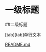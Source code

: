 一级标题
=======


##二级标题

[tab][tab]单行文本

[README.md](https://github.com/GitHubOfCui/Tools/blob/master/README.md)

